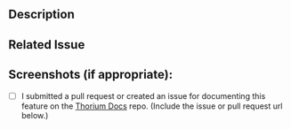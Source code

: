 ## Description

<!--- Describe your changes in detail -->

## Related Issue

<!--- This project only accepts pull requests related to open issues -->
<!--- If suggesting a new feature or change, please discuss it in an issue first -->
<!--- If fixing a bug, there should be an issue describing it with steps to reproduce -->
<!--- Please link to the issue here: -->

## Screenshots (if appropriate):

- [ ] I submitted a pull request or created an issue for documenting this
      feature on the [Thorium Docs](https://github.com/Thorium-Sim/thorium-docs)
      repo. (Include the issue or pull request url below.)
